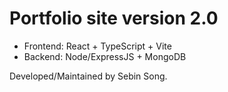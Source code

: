# Portfolio site version 2.0 

- Frontend: React + TypeScript + Vite
- Backend: Node/ExpressJS + MongoDB

Developed/Maintained by Sebin Song.
